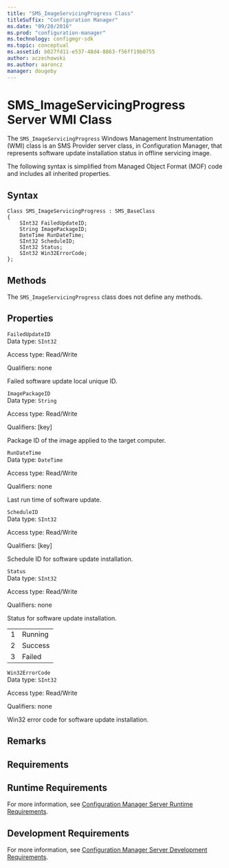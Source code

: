 ```yaml
---
title: "SMS_ImageServicingProgress Class"
titleSuffix: "Configuration Manager"
ms.date: "09/20/2016"
ms.prod: "configuration-manager"
ms.technology: configmgr-sdk
ms.topic: conceptual
ms.assetid: b027fd11-e537-48d4-8863-f56ff19b0755
author: aczechowski
ms.author: aaroncz
manager: dougeby
---
```

# SMS_ImageServicingProgress Server WMI Class
The `SMS_ImageServicingProgress` Windows Management Instrumentation (WMI) class is an SMS Provider server class, in Configuration Manager, that represents software update installation status in offline servicing image.  

 The following syntax is simplified from Managed Object Format (MOF) code and includes all inherited properties.  

## Syntax  

```  
Class SMS_ImageServicingProgress : SMS_BaseClass  
{  
    SInt32 FailedUpdateID;  
    String ImagePackageID;  
    DateTime RunDateTime;  
    SInt32 ScheduleID;  
    SInt32 Status;  
    SInt32 Win32ErrorCode;  
};  
```  

## Methods  
 The `SMS_ImageServicingProgress` class does not define any methods.  

## Properties  
 `FailedUpdateID`  
 Data type: `SInt32`  

 Access type: Read/Write  

 Qualifiers: none  

 Failed software update local unique ID.  

 `ImagePackageID`  
 Data type: `String`  

 Access type: Read/Write  

 Qualifiers: [key]  

 Package ID of the image applied to the target computer.  

 `RunDateTime`  
 Data type: `DateTime`  

 Access type: Read/Write  

 Qualifiers: none  

 Last run time of software update.  

 `ScheduleID`  
 Data type: `SInt32`  

 Access type: Read/Write  

 Qualifiers: [key]  

 Schedule ID for software update installation.  

 `Status`  
 Data type: `SInt32`  

 Access type: Read/Write  

 Qualifiers: none  

 Status for software update installation.  

|||  
|-|-|  
|1|Running|  
|2|Success|  
|3|Failed|  

 `Win32ErrorCode`  
 Data type: `SInt32`  

 Access type: Read/Write  

 Qualifiers: none  

 Win32 error code for software update installation.  

## Remarks  

## Requirements  

## Runtime Requirements  
 For more information, see [Configuration Manager Server Runtime Requirements](../../../develop/core/reqs/server-runtime-requirements.md).  

## Development Requirements  
 For more information, see [Configuration Manager Server Development Requirements](../../../develop/core/reqs/server-development-requirements.md).

